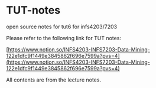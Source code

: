 # TUT-notes
open source notes for tut6 for infs4203/7203

Please refer to the following link for TUT notes:

[https://www.notion.so/INFS4203-INFS7203-Data-Mining-122e1dfc9f1449e3845862f696e7599a?pvs=4](https://www.notion.so/INFS4203-INFS7203-Data-Mining-122e1dfc9f1449e3845862f696e7599a?pvs=4)

All contents are from the lecture notes.
